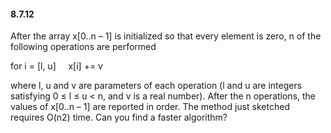 #### 8.7.12

After the array x[0..n – 1] is initialized so that every element is zero, n of the following operations are performed

for i = [l, u]
    x[i] += v

where l, u and v are parameters of each operation (l and u are integers satisfying 0 ≤ l ≤ u < n, and v is a real number). After the n operations, the values of x[0..n – 1] are reported in order. The method just sketched requires O(n2) time. Can you find a faster algorithm?

